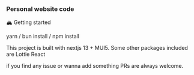 ### Personal website code

🏔️ Getting started



yarn / bun install / npm install

This project is built with nextjs 13 + MUI5.
Some other packages included are
Lottie React

if you find any issue or wanna add something PRs are always welcome.
